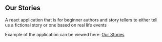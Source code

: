 <h2>Our Stories</h2>

A react application that is for beginner authors and story tellers to either tell us a fictional story or one based on real life events

Example of the application can be viewed here: <a href="https://ourstoriesbypeople.netlify.app/" target="__blank">Our Stories</a>
